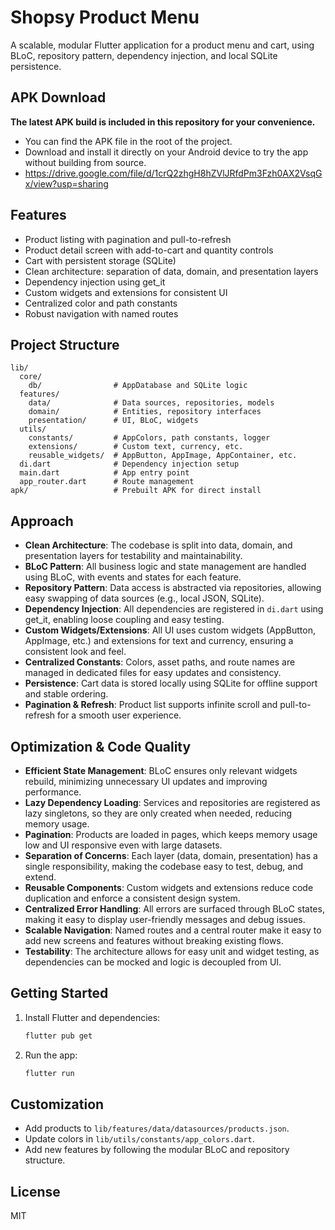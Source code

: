 # Shopsy Product Menu

A scalable, modular Flutter application for a product menu and cart, using BLoC, repository pattern, dependency injection, and local SQLite persistence.

## APK Download

**The latest APK build is included in this repository for your convenience.**
- You can find the APK file in the root of the project.
- Download and install it directly on your Android device to try the app without building from source.
- https://drive.google.com/file/d/1crQ2zhgH8hZVlJRfdPm3Fzh0AX2VsqGx/view?usp=sharing

## Features
- Product listing with pagination and pull-to-refresh
- Product detail screen with add-to-cart and quantity controls
- Cart with persistent storage (SQLite)
- Clean architecture: separation of data, domain, and presentation layers
- Dependency injection using get_it
- Custom widgets and extensions for consistent UI
- Centralized color and path constants
- Robust navigation with named routes

## Project Structure
```
lib/
  core/
    db/                # AppDatabase and SQLite logic
  features/
    data/              # Data sources, repositories, models
    domain/            # Entities, repository interfaces
    presentation/      # UI, BLoC, widgets
  utils/
    constants/         # AppColors, path constants, logger
    extensions/        # Custom text, currency, etc.
    reusable_widgets/  # AppButton, AppImage, AppContainer, etc.
  di.dart              # Dependency injection setup
  main.dart            # App entry point
  app_router.dart      # Route management
apk/                   # Prebuilt APK for direct install
```

## Approach
- **Clean Architecture**: The codebase is split into data, domain, and presentation layers for testability and maintainability.
- **BLoC Pattern**: All business logic and state management are handled using BLoC, with events and states for each feature.
- **Repository Pattern**: Data access is abstracted via repositories, allowing easy swapping of data sources (e.g., local JSON, SQLite).
- **Dependency Injection**: All dependencies are registered in `di.dart` using get_it, enabling loose coupling and easy testing.
- **Custom Widgets/Extensions**: All UI uses custom widgets (AppButton, AppImage, etc.) and extensions for text and currency, ensuring a consistent look and feel.
- **Centralized Constants**: Colors, asset paths, and route names are managed in dedicated files for easy updates and consistency.
- **Persistence**: Cart data is stored locally using SQLite for offline support and stable ordering.
- **Pagination & Refresh**: Product list supports infinite scroll and pull-to-refresh for a smooth user experience.

## Optimization & Code Quality
- **Efficient State Management**: BLoC ensures only relevant widgets rebuild, minimizing unnecessary UI updates and improving performance.
- **Lazy Dependency Loading**: Services and repositories are registered as lazy singletons, so they are only created when needed, reducing memory usage.
- **Pagination**: Products are loaded in pages, which keeps memory usage low and UI responsive even with large datasets.
- **Separation of Concerns**: Each layer (data, domain, presentation) has a single responsibility, making the codebase easy to test, debug, and extend.
- **Reusable Components**: Custom widgets and extensions reduce code duplication and enforce a consistent design system.
- **Centralized Error Handling**: All errors are surfaced through BLoC states, making it easy to display user-friendly messages and debug issues.
- **Scalable Navigation**: Named routes and a central router make it easy to add new screens and features without breaking existing flows.
- **Testability**: The architecture allows for easy unit and widget testing, as dependencies can be mocked and logic is decoupled from UI.

## Getting Started
1. Install Flutter and dependencies:
   ```sh
   flutter pub get
   ```
2. Run the app:
   ```sh
   flutter run
   ```
   
## Customization
- Add products to `lib/features/data/datasources/products.json`.
- Update colors in `lib/utils/constants/app_colors.dart`.
- Add new features by following the modular BLoC and repository structure.

## License
MIT
